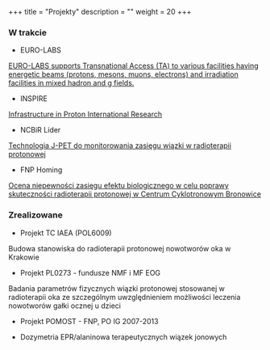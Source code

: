 +++
title = "Projekty"
description = ""
weight = 20
+++

<H3>W trakcie</H3>



  * EURO-LABS

  [EURO-LABS supports Transnational Access (TA) to various facilities having energetic beams (protons, mesons, muons, electrons) and irradiation facilities in mixed hadron and g fields.](https://web.infn.it/EURO-LABS/)


  * INSPIRE

  [Infrastructure in Proton International Research](https://inspire.ifj.edu.pl/)

  * NCBiR Lider

  [Technologia J-PET do monitorowania zasięgu wiązki w radioterapii protonowej](https://www.ifj.edu.pl/dept/no6/nz62/ar/)

  * FNP Homing

  [Ocena niepewności zasięgu efektu biologicznego w celu poprawy skuteczności radioterapii protonowej w Centrum Cyklotronowym Bronowice](https://www.ifj.edu.pl/dept/no6/nz62/ar/)

<H3>Zrealizowane</H3>

  * Projekt TC IAEA (POL6009)

   Budowa stanowiska do radioterapii protonowej nowotworów oka w Krakowie

  * Projekt PL0273 - fundusze NMF i MF EOG

  Badania parametrów fizycznych wiązki protonowej stosowanej w radioterapii oka ze szczególnym uwzględnieniem możliwości leczenia nowotworów gałki ocznej u dzieci

  * Projekt POMOST - FNP, PO IG 2007-2013

  * Dozymetria EPR/alaninowa terapeutycznych wiązek jonowych

